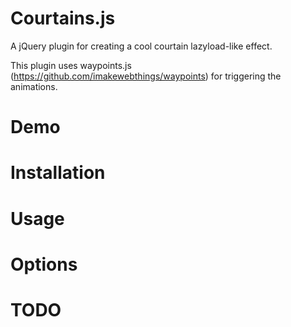 Courtains.js
===========

A jQuery plugin for creating a cool courtain lazyload-like effect.

This plugin uses waypoints.js (https://github.com/imakewebthings/waypoints) for triggering the animations.

Demo
====

Installation
============

Usage
=====

Options
=======

TODO
====
